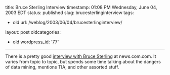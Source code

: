title: Bruce Sterling Interview
timestamp: 01:08 PM Wednesday, June 04, 2003 EDT
status: published
slug: brucesterlinginterview
tags:
- old
url: /weblog/2003/06/04/brucesterlinginterview/

layout: post
oldcategories:
- old
wordpress_id: '77'

---

There is a pretty good [interview with Bruce Sterling](http://news.com.com/2008-1082_3-1010864.html?tag=fd_nc_1) at news.com.com.  It varies from topic to topic, but spends some time talking about the dangers of data mining, mentions TIA, and other assorted stuff.

